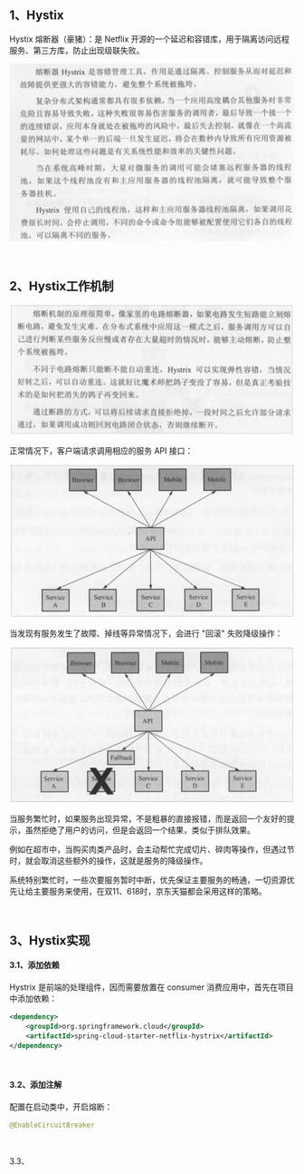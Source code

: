 ## 1、Hystix

Hystix 熔断器（豪猪）：是 Netflix 开源的一个延迟和容错库，用于隔离访问远程服务、第三方库，防止出现级联失败。

![looper_2020-08-05_09-25-02.png](image/looper_2020-08-05_09-25-02.png)

<br>

## 2、Hystix工作机制

![looper_2020-08-05_09-26-19.png](image/looper_2020-08-05_09-26-19.png)

正常情况下，客户端请求调用相应的服务 API 接口：

![looper_2020-08-05_09-28-05.png](image/looper_2020-08-05_09-28-05.png)

当发现有服务发生了故障、掉线等异常情况下，会进行 "回滚" 失败降级操作：

![looper_2020-08-05_09-29-37.png](image/looper_2020-08-05_09-29-37.png)

当服务繁忙时，如果服务出现异常，不是粗暴的直接报错，而是返回一个友好的提示，虽然拒绝了用户的访问，但是会返回一个结果，类似于排队效果。

例如在超市中，当购买肉类产品时，会主动帮忙完成切片、碎肉等操作，但遇过节时，就会取消这些额外的操作，这就是服务的降级操作。

系统特别繁忙时，一些次要服务暂时中断，优先保证主要服务的畅通，一切资源优先让给主要服务来使用，在双11、618时，京东天猫都会采用这样的策略。

<br>

## 3、Hystix实现

#### 3.1、添加依赖

Hystrix 是前端的处理组件，因而需要放置在 consumer 消费应用中，首先在项目中添加依赖：

~~~xml
<dependency>
    <groupId>org.springframework.cloud</groupId>
    <artifactId>spring-cloud-starter-netflix-hystrix</artifactId>
</dependency>
~~~

<br>

#### 3.2、添加注解

配置在启动类中，开启熔断：

~~~java
@EnableCircuitBreaker
~~~

<br>

3.3、